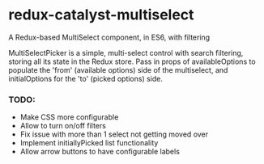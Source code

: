 # redux-catalyst-multiselect

A Redux-based MultiSelect component, in ES6, with filtering

MultiSelectPicker is a simple, multi-select control with search filtering, storing all its state in the Redux store.
Pass in props of availableOptions to populate the 'from' (available options) side of the multiselect, and initialOptions for the 'to' (picked options) side.

### TODO:
* Make CSS more configurable
* Allow to turn on/off filters
* Fix issue with more than 1 select not getting moved over
* Implement initiallyPicked list functionality
* Allow arrow buttons to have configurable labels

